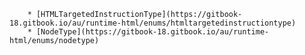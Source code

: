         * [HTMLTargetedInstructionType](https://gitbook-18.gitbook.io/au/runtime-html/enums/htmltargetedinstructiontype)
        * [NodeType](https://gitbook-18.gitbook.io/au/runtime-html/enums/nodetype)
